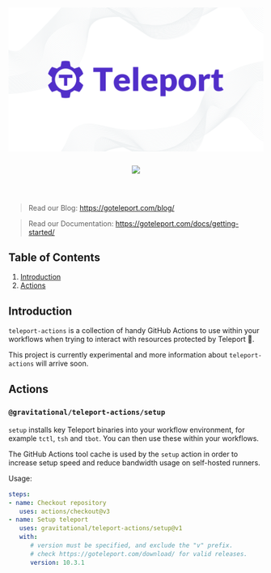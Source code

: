 <div align="center">
   <img src="./assets/img/readme-header.png" width=750/>
   <div align="center" style="padding: 25px">
      <a href="https://www.apache.org/licenses/LICENSE-2.0">
      <img src="https://img.shields.io/badge/Apache-2.0-red.svg" />
      </a>
   </div>
</div>
</br>

> Read our Blog: <https://goteleport.com/blog/>

> Read our Documentation: <https://goteleport.com/docs/getting-started/>

## Table of Contents

1. [Introduction](#introduction)
1. [Actions](#actions)

## Introduction

`teleport-actions` is a collection of handy GitHub Actions to use within your
workflows when trying to interact with resources protected by Teleport 🚀.

This project is currently experimental and more information about
`teleport-actions` will arrive soon.

## Actions

### `@gravitational/teleport-actions/setup`

`setup` installs key Teleport binaries into your workflow environment, for
example `tctl`, `tsh` and `tbot`. You can then use these within your workflows.

The GitHub Actions tool cache is used by the `setup` action in order to increase
setup speed and reduce bandwidth usage on self-hosted runners.

Usage:

```yaml
steps:
- name: Checkout repository
   uses: actions/checkout@v3
- name: Setup teleport
   uses: gravitational/teleport-actions/setup@v1
   with:
      # version must be specified, and exclude the "v" prefix.
      # check https://goteleport.com/download/ for valid releases.
      version: 10.3.1
```
